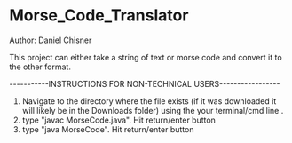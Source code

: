 # Morse_Code_Translator
Author: Daniel Chisner

This project can either take a string of text or morse code and convert it to the other format. 

-----------INSTRUCTIONS FOR NON-TECHNICAL USERS-----------------
1) Navigate to the directory where the file exists (if it was downloaded it will likely be in the Downloads folder) using the your terminal/cmd line .
2) type "javac MorseCode.java". Hit return/enter button
3) type "java MorseCode". Hit return/enter button
